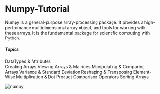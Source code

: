 # Numpy-Tutorial

Numpy is a general-purpose array-processing package. It provides a high-performance multidimensional array object, and tools for working with these arrays. It is the fundamental package for scientific computing with Python.

##### Topics
DataTypes & Attributes <br />
Creating Arrays
Viewing Arrays & Matrices
Manipulating & Comparing Arrays
Variance & Standard Deviation
Reshaping & Transposing
Element-Wise Multiplication & Dot Product
Comparison Operators
Sorting Arrays

![numpy](https://user-images.githubusercontent.com/22809891/160057630-0ac7ed7e-8d1b-48e9-a802-8ee852483fb7.jpg)

